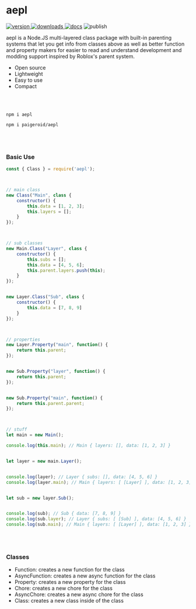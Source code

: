 # aepl
<a href="https://www.npmjs.com/package/aepl"><img src="https://img.shields.io/npm/v/aepl?style=flat&color=red&logo=npm&logoColor=white" alt="version" />
<a href="https://www.npmjs.com/package/aepl"><img src="https://img.shields.io/npm/dt/aepl?style=flat&color=green&logo=docusign&logoColor=white" alt="downloads" />
<a href="https://github.com/paigeroid/aepl/wiki"><img src="https://img.shields.io/badge/docs-tapel?color=blue&logo=gitbook&logoColor=white" alt="docs" /></a>
<img src="https://github.com/paigeroid/aepl/actions/workflows/publish-shit.yml/badge.svg" alt="publish">

aepl is a Node.JS multi-layered class package with built-in parenting systems that let you get info from classes above as well as better function and property makers for easier to read and understand development and modding support inspired by Roblox's parent system.
  - Open source
  - Lightweight
  - Easy to use
  - Compact

<br><br>

```console
npm i aepl
```
```console
npm i paigeroid/aepl
```

<br><br>

### Basic Use
```js
const { Class } = require('aepl');



// main class
new Class("Main", class {
	constructor() {
		this.data = [1, 2, 3];
		this.layers = [];
	}
});



// sub classes
new Main.Class("Layer", class {
	constructor() {
		this.subs = [];
		this.data = [4, 5, 6];
		this.parent.layers.push(this);
	}
});


new Layer.Class("Sub", class {
	constructor() {
		this.data = [7, 8, 9]
	}
});



// properties
new Layer.Property("main", function() {
	return this.parent;
});


new Sub.Property("layer", function() {
	return this.parent;
});


new Sub.Property("main", function() {
	return this.parent.parent;
});



// stuff
let main = new Main();

console.log(this.main); // Main { layers: [], data: [1, 2, 3] }


let layer = new main.Layer();


console.log(layer); // Layer { subs: [], data: [4, 5, 6] }
console.log(layer.main); // Main { layers: [ [Layer] ], data: [1, 2, 3] }


let sub = new layer.Sub();


console.log(sub); // Sub { data: [7, 8, 9] }
console.log(sub.layer); // Layer { subs: [ [Sub] ], data: [4, 5, 6] }
console.log(sub.main); // Main { layers: [ [Layer] ], data: [1, 2, 3] }

```

<br><br>

### Classes
- Function: creates a new function for the class
- AsyncFunction: creates a new async function for the class
- Property: creates a new property for the class
- Chore: creates a new chore for the class
- AsyncChore: creates a new async chore for the class
- Class: creates a new class inside of the class
